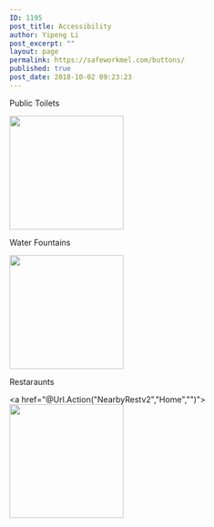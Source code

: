 ```yaml
---
ID: 1195
post_title: Accessibility
author: Yipeng Li
post_excerpt: ""
layout: page
permalink: https://safeworkmel.com/buttons/
published: true
post_date: 2018-10-02 09:23:23
---
```

Public Toilets
            <p>
                <a href="~/Toilet.html"><img src="~/656515024-612x612.jpg" style="text-align:center;height:200px;width:200px"></a>
            </p>
            Water Fountains
            <p>
                <a href="~/Drink.html"><img src="~/school-water-fountain-clipart-1.jpg" style="text-align:center;height:200px;width:200px"></a>
            </p>
            Restaraunts
            <p>
                <a href="@Url.Action("NearbyRestv2","Home","")"><img src="~/download (1).png" style="text-align:center;height:200px;width:200px"></a>
            </p>